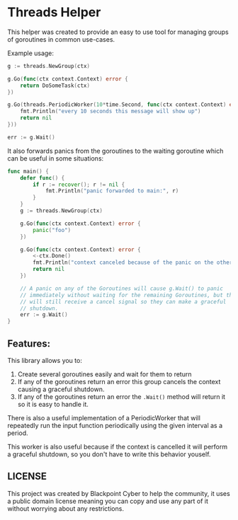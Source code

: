 # Threads Helper

This helper was created to provide an easy to use tool for managing groups of goroutines
in common use-cases.

Example usage:

```go
g := threads.NewGroup(ctx)

g.Go(func(ctx context.Context) error {
	return DoSomeTask(ctx)
})

g.Go(threads.PeriodicWorker(10*time.Second, func(ctx context.Context) error {
	fmt.Println("every 10 seconds this message will show up")
	return nil
}))

err := g.Wait()
```

It also forwards panics from the goroutines to the
waiting goroutine which can be useful in some situations:

```go
func main() {
    defer func() {
        if r := recover(); r != nil {
            fmt.Println("panic forwarded to main:", r)
        }
    }
    g := threads.NewGroup(ctx)

    g.Go(func(ctx context.Context) error {
	    panic("foo")
    })

    g.Go(func(ctx context.Context) error {
        <-ctx.Done()
        fmt.Println("context canceled because of the panic on the other goroutine")
        return nil
    })

    // A panic on any of the Goroutines will cause g.Wait() to panic
    // immediately without waiting for the remaining Goroutines, but they
    // will still receive a cancel signal so they can make a graceful
    // shutdown.
    err := g.Wait()
}
```

## Features:

This library allows you to:

1. Create several goroutines easily and wait for them to return
2. If any of the goroutines return an error this group cancels the context causing
   a graceful shutdown.
3. If any of the goroutines return an error the `.Wait()` method will return it
   so it is easy to handle it.

There is also a useful implementation of a PeriodicWorker that will repeatedly
run the input function periodically using the given interval as a period.

This worker is also useful because if the context is cancelled it will
perform a graceful shutdown, so you don't have to write this behavior youself.

## LICENSE

This project was created by Blackpoint Cyber to help the community, it uses
a public domain license meaning you can copy and use any part of it without
worrying about any restrictions.
